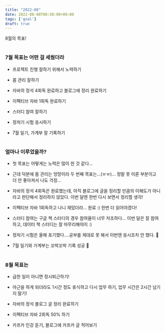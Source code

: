 ```yaml
---
title: "2022-08"
date: 2022-08-08T00:50:00+09:00
tags: ['goal']
draft: true
---
```

8월의 목표!
<!--more--> 

#
### 7월 목표는 어떤 걸 세웠더라

- 프로젝트 진행 잘하기 위해서 노력하기

- 몸 관리 잘하기

- 자바의 정석 4회독 완료하고 블로그에 정리 완료하기

- 이펙티브 자바 1회독 완료하기

- 스터디 참여 잘하기

- 정처기 시험 응시하기

- 7월 일기, 가계부 잘 기록하기




#
### 얼마나 이루었을까?

- 첫 목표는 어떻게는 노력은 많이 한 것 같다...

- 근데 덕분에 몸 관리는 엉망이라 두 번째 목표는...(ㅠㅠ)... 정말 못 이룬 부분이고 더 안 좋아져서 나도 걱정...

- 자바의 정석 4회독은 완료했는데, 아직 블로그에 글을 정리할 만큼의 이해도가 아니라고 판단해서 정리하지 않았다. 이번 달엔 한번 다시 보면서 정리할 생각!

- 이펙티브 자바 1회독하고 나니 재밌더라... 완료 :) 한번 더 읽어야겠다!

- 스터디 참여는 구글 책 스터디의 경우 참여율이 너무 저조하다... 이번 달은 잘 참여하고, 데이터 책 스터디는 잘 마무리해야지 :)

- 정처기 시험은 올해 포기했다....공부를 제대로 못 해서 이번엔 응시조차 안 했다. 🥲

- 7월 일기와 가계부는 꼬박꼬박 기록 성공 🙂




#
### 8월 목표는

- 급한 일이 아니면 정시퇴근하기!

- 야근을 하게 되더라도 1시간 정도 휴식하고 다시 업무 하기, 업무 시간은 2시간 넘기지 말기!

- 자바의 정석 블로그 글 정리 완료하기

- 이펙티브 자바 2회독 50% 하기

- 카프카 인강 듣기, 블로그에 카프카 글 적어보기